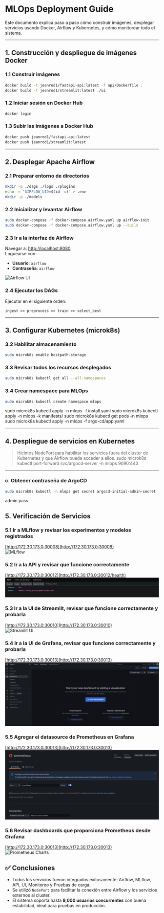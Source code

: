 # MLOps Deployment Guide

Este documento explica paso a paso cómo construir imágenes, desplegar servicios usando Docker, Airflow y Kubernetes, y cómo monitorear todo el sistema.

---

## 1. Construcción y despliegue de imágenes Docker

### 1.1 Construir imágenes
```bash
docker build -t jeanrod1/fastapi-api:latest -f api/Dockerfile .
docker build -t jeanrod1/streamlit:latest ./ui
```

### 1.2 Iniciar sesión en Docker Hub
```bash
docker login
```

### 1.3 Subir las imágenes a Docker Hub
```bash
docker push jeanrod1/fastapi-api:latest
docker push jeanrod1/streamlit:latest
```

---

## 2. Desplegar Apache Airflow

### 2.1 Preparar entorno de directorios
```bash
mkdir -p ./dags ./logs ./plugins
echo -e "AIRFLOW_UID=$(id -u)" > .env
mkdir -p ./models
```

### 2.2 Inicializar y levantar Airflow
```bash
sudo docker-compose -f docker-compose.airflow.yaml up airflow-init 
sudo docker-compose -f docker-compose.airflow.yaml up --build
```

### 2.3 Ir a la interfaz de Airflow
Navegar a: [http://localhost:8080](http://localhost:8080)  
Loguearse con:
- **Usuario**: `airflow`
- **Contraseña**: `airflow`

![Airflow UI](images/airflow-dag.jpeg)

### 2.4 Ejecutar los DAGs
Ejecutar en el siguiente orden:
```
ingest >> preprocess >> train >> select_best
```

---

## 3. Configurar Kubernetes (microk8s)


### 3.2 Habilitar almacenamiento
```bash
sudo microk8s enable hostpath-storage

```

### 3.3 Revisar todos los recursos desplegados
```bash
sudo microk8s kubectl get all --all-namespaces
```

### 3.4 Crear namespace para MLOps
```bash
sudo microk8s kubectl create namespace mlops
```

sudo microk8s kubectl apply -n mlops -f install.yaml
sudo microk8s kubectl apply -n mlops -k manifests/
sudo microk8s kubectl get pods -n mlops
sudo microk8s kubectl apply -n mlops -f argo-cd/app.yaml

---

## 4. Despliegue de servicios en Kubernetes

> Hicimos NodePort para habilitar los servicios fuera del clúster de Kubernetes y que Airflow pueda acceder a ellos.
sudo microk8s kubectl port-forward svc/argocd-server -n mlops 9090:443

---

### c. Obtener contraseña de ArgoCD

```bash
sudo microk8s kubectl -n mlops get secret argocd-initial-admin-secret -o jsonpath="{.data.password}" | base64 -d; echo
```
admin
pass

## 5. Verificación de Servicios

### 5.1 Ir a MLflow y revisar los experimentos y modelos registrados  
[http://172.30.173.0:30008](http://172.30.173.0:30008)  
![MLflow](images/mlflow-experiments.jpeg)

### 5.2 Ir a la API y revisar que funcione correctamente  
[http://172.30.173.0:30012](http://172.30.173.0:30012/health)  
![API](images/api.jpeg)

### 5.3 Ir a la UI de Streamlit, revisar que funcione correctamente y probarla  
[http://172.30.173.0:30010](http://172.30.173.0:30010)  
![Streamlit UI](images/ui.jpeg)

### 5.4 Ir a la UI de Grafana, revisar que funcione correctamente y probarla  
[http://172.30.173.0:30013](http://172.30.173.0:30013)  
![Grafana UI](images/grafana.jpeg)

### 5.5 Agregar el datasource de Prometheus en Grafana  
[http://172.30.173.0:30013](http://172.30.173.0:30013)  
![Add Prometheus](images/add-prometheus-grafana.jpeg)

### 5.6 Revisar dashboards que proporciona Prometheus desde Grafana  
[http://172.30.173.0:30013](http://172.30.173.0:30013)  
![Prometheus Charts](images/prometheus-charts.jpeg)


## ✅ Conclusiones

- Todos los servicios fueron integrados exitosamente: Airflow, MLflow, API, UI, Monitoreo y Pruebas de carga.
- Se utilizó `NodePort` para facilitar la conexión entre Airflow y los servicios externos al cluster.
- El sistema soporta hasta **8,000 usuarios concurrentes** con buena estabilidad, ideal para pruebas en producción.

